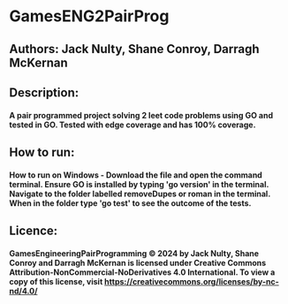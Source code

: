 # GamesENG2PairProg
## Authors: Jack Nulty, Shane Conroy, Darragh McKernan
## Description:
#### A pair programmed project solving 2 leet code problems using GO and tested in GO. Tested with edge coverage and has 100% coverage.
## How to run:
#### How to run on Windows - Download the file and open the command terminal. Ensure GO is installed by typing 'go version' in the terminal. Navigate to the folder labelled removeDupes or roman in the terminal. When in the folder type 'go test' to see the outcome of the tests.
## Licence: 
#### GamesEngineeringPairProgramming © 2024 by Jack Nulty, Shane Conroy and Darragh McKernan is licensed under Creative Commons Attribution-NonCommercial-NoDerivatives 4.0 International. To view a copy of this license, visit https://creativecommons.org/licenses/by-nc-nd/4.0/

